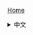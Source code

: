 [Home](https://github.com/putianyi889/Minesweeper-makes-me-happy/wiki/Home)
<details>
<summary>中文</summary>
<ul>
<ul>
<li>判雷<ul>
<li><a href="https://github.com/putianyi889/Minesweeper-makes-me-happy/wiki/什么是死猜？">什么是死猜？</a></li>
<li><a href="https://github.com/putianyi889/Minesweeper-makes-me-happy/wiki/猜雷">猜雷</a></li>
</ul>
</li>
<li>IOE<ul>
<li><a href="https://github.com/putianyi889/Minesweeper-makes-me-happy/wiki/刷IOE">刷IOE</a></li>
</ul>
</li>
<li>竞速<ul>
<li><a href="https://github.com/putianyi889/Minesweeper-makes-me-happy/wiki/扫法概述">扫法概述</a></li>
<li><a href="https://github.com/putianyi889/Minesweeper-makes-me-happy/wiki/%E6%93%8D%E4%BD%9C%E6%96%B9%E6%B3%95%E5%8F%8A%E5%A5%97%E8%B7%AF">操作方法及套路</a></li>
<li><a href="https://github.com/putianyi889/Minesweeper-makes-me-happy/wiki/NF转FL的等价替换思路">NF转FL的等价替换思路</a></li>
<li><a href="https://github.com/putianyi889/Minesweeper-makes-me-happy/wiki/%E3%80%90%E6%95%99%E7%A8%8B%E3%80%91%E6%89%8B%E6%9C%BA%E6%89%AB%E9%9B%B7%E8%BF%9B%E9%98%B6%E5%BF%83%E5%BE%97%EF%BC%88%E5%9F%BA%E4%BA%8E%E6%89%AB%E9%9B%B7%E8%81%94%E8%90%8C%E8%AE%BE%E5%AE%9A%EF%BC%89">【教程】手机扫雷进阶心得（基于扫雷联萌设定）</a></li>
<li><a href="https://github.com/putianyi889/Minesweeper-makes-me-happy/wiki/猜雷与收尾无脑操作的简要教程——别把实力当运气">猜雷与收尾无脑操作的简要教程——别把实力当运气</a></li>
<li><a href="https://github.com/putianyi889/Minesweeper-makes-me-happy/wiki/%E4%B8%80%E6%94%AF%E7%A9%BF%E4%BA%91%E7%AE%AD%E2%80%94%E2%80%94%E2%80%9C%E7%A0%B4%E7%A9%BA%E2%80%9D%E7%AE%80%E8%A6%81%E6%95%99%E7%A8%8B">一支穿云箭——“破空”简要教程</a></li>
</ul>
</li>
<li><a href="https://github.com/putianyi889/Minesweeper-makes-me-happy/wiki/%E6%89%AB%E9%9B%B7%E6%95%B0%E6%8D%AE%E8%A7%A3%E6%9E%90">扫雷数据解析</a><ul>
<li><a href="https://github.com/putianyi889/Minesweeper-makes-me-happy/wiki/JSD%E5%A4%A7%E8%A1%A8%E4%BD%BF%E7%94%A8%E8%AF%B4%E6%98%8E">JSD大表使用说明</a></li>
<li><a href="https://github.com/putianyi889/Minesweeper-makes-me-happy/wiki/%E5%BF%AB%E4%B9%90%E7%BE%A4%E6%9C%BA%E5%99%A8%E4%BA%BA%E4%BD%BF%E7%94%A8%E7%A4%BA%E4%BE%8B">快乐群机器人使用示例</a></li>
<li><a href="https://github.com/putianyi889/Minesweeper-makes-me-happy/wiki/%E6%9A%B4%E6%80%92%E7%BE%A4%E6%9C%BA%E5%99%A8%E4%BA%BA%E4%BD%BF%E7%94%A8%E7%A4%BA%E4%BE%8B">暴怒群机器人使用示例</a></li>
<li><a href="https://github.com/putianyi889/Minesweeper-makes-me-happy/wiki/%E6%89%AB%E9%9B%B7%E5%9B%BE%E7%9A%84%E7%BB%93%E6%9E%84%E4%BB%A5%E5%8F%8A%E5%BD%B1%E5%93%8D%E9%9A%BE%E5%BA%A6%E7%9A%84%E5%9B%A0%E7%B4%A0%E5%88%86%E6%9E%90">扫雷图的结构以及影响难度的因素分析</a></li>
</ul>
</li>
<li>应用和社区<ul>
<li><a href="https://github.com/putianyi889/Minesweeper-makes-me-happy/wiki/%E9%87%8D%E8%A6%81%E7%9A%84%E5%B9%B3%E5%8F%B0%E3%80%81%E5%BA%94%E7%94%A8%E3%80%81%E7%A4%BE%E5%8C%BA%E7%AE%80%E4%BB%8B">重要的平台、应用、社区简介</a></li>
<li><a href="https://github.com/putianyi889/Minesweeper-makes-me-happy/wiki/World-of-Minesweeper">World of Minesweeper</a><ul>
<li><a href="https://github.com/putianyi889/Minesweeper-makes-me-happy/wiki/WoM资源">资源</a></li>
<li><a href="https://github.com/putianyi889/Minesweeper-makes-me-happy/wiki/WoM竞技场">竞技场</a></li>
<li>活动<ul>
<li><a href="https://github.com/putianyi889/Minesweeper-makes-me-happy/wiki/WoM活动商店">活动商店</a></li>
<li><a href="https://github.com/putianyi889/Minesweeper-makes-me-happy/wiki/抢任务">抢任务</a></li>
</ul>
</li>
</ul>
</li>
<li><a href="https://github.com/putianyi889/Minesweeper-makes-me-happy/wiki/雷友各平台账号汇总">雷友各平台账号汇总</a></li>
</ul>
</li>
<li>历史<ul>
<li><a href="https://github.com/putianyi889/Minesweeper-makes-me-happy/wiki/3BV的历史">3BV的历史</a></li>
<li><a href="https://github.com/putianyi889/Minesweeper-makes-me-happy/wiki/IMC">IMC</a></li>
<li><a href="https://github.com/putianyi889/Minesweeper-makes-me-happy/wiki/%E8%81%9A%E4%BC%9A%E5%B8%96%E7%B4%A2%E5%BC%95">聚会帖索引</a></li>
<li>自传<ul>
<li><a href="https://github.com/putianyi889/Minesweeper-makes-me-happy/wiki/Dion-Tiu自传">Dion Tiu</a></li>
<li><a href="https://github.com/putianyi889/Minesweeper-makes-me-happy/wiki/郭蔚嘉自传">郭蔚嘉</a></li>
<li><a href="https://github.com/putianyi889/Minesweeper-makes-me-happy/wiki/张先耀自传">张先耀</a></li>
</ul>
</li>
</ul>
</li>
</ul>
</details>